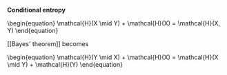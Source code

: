 **Conditional entropy**


\begin{equation}
\mathcal{H}(X \mid Y) +  \mathcal{H}(X) = \mathcal{H}(X, Y)
\end{equation}

[[Bayes' theorem]] becomes

\begin{equation}
\mathcal{H}(Y \mid X) + \mathcal{H}(X) = \mathcal{H}(X \mid Y) + \mathcal{H}(Y)
\end{equation}
